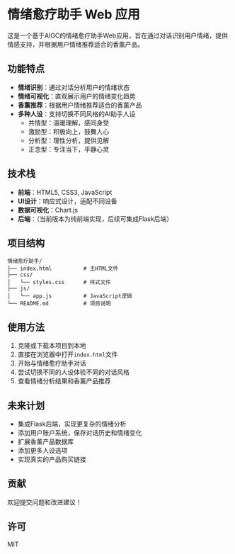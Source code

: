 # 情绪愈疗助手 Web 应用

这是一个基于AIGC的情绪愈疗助手Web应用，旨在通过对话识别用户情绪，提供情感支持，并根据用户情绪推荐适合的香薰产品。

## 功能特点

- **情绪识别**：通过对话分析用户的情绪状态
- **情绪可视化**：直观展示用户的情绪变化趋势
- **香薰推荐**：根据用户情绪推荐适合的香薰产品
- **多种人设**：支持切换不同风格的AI助手人设
  - 共情型：温暖理解，感同身受
  - 激励型：积极向上，鼓舞人心
  - 分析型：理性分析，提供见解
  - 正念型：专注当下，平静心灵

## 技术栈

- **前端**：HTML5, CSS3, JavaScript
- **UI设计**：响应式设计，适配不同设备
- **数据可视化**：Chart.js
- **后端**：（当前版本为纯前端实现，后续可集成Flask后端）

## 项目结构

```
情绪愈疗助手/
├── index.html          # 主HTML文件
├── css/
│   └── styles.css      # 样式文件
├── js/
│   └── app.js          # JavaScript逻辑
└── README.md           # 项目说明
```

## 使用方法

1. 克隆或下载本项目到本地
2. 直接在浏览器中打开`index.html`文件
3. 开始与情绪愈疗助手对话
4. 尝试切换不同的人设体验不同的对话风格
5. 查看情绪分析结果和香薰产品推荐

## 未来计划

- 集成Flask后端，实现更复杂的情绪分析
- 添加用户账户系统，保存对话历史和情绪变化
- 扩展香薰产品数据库
- 添加更多人设选项
- 实现真实的产品购买链接

## 贡献

欢迎提交问题和改进建议！

## 许可

MIT 